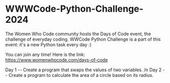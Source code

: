 # WWWCode-Python-Challenge-2024

The Women Who Code community hosts the Days of Code event, the challenge of everyday coding. 
WWCode Python Challenge is a part of this event: it's a new Python task every day :) 

You can join any time!
Here is the link:
https://www.womenwhocode.com/days-of-code


Day 1 -- Create a program that swaps the values of two variables. /n
Day 2 -- Create a program to calculate the area of a circle based on its radius.
